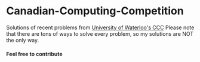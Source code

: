 # Canadian-Computing-Competition
Solutions of recent problems from [University of Waterloo's CCC](https://www.cemc.uwaterloo.ca/contests/ccc-cco.html) 
Please note that there are tons of ways to solve every problem, so my solutions are NOT the only way.
#### Feel free to contribute

